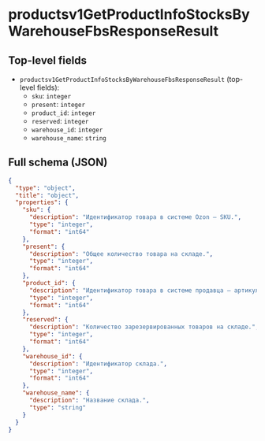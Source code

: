 # productsv1GetProductInfoStocksByWarehouseFbsResponseResult

## Top-level fields
- `productsv1GetProductInfoStocksByWarehouseFbsResponseResult` (top-level fields):
  - `sku`: `integer`
  - `present`: `integer`
  - `product_id`: `integer`
  - `reserved`: `integer`
  - `warehouse_id`: `integer`
  - `warehouse_name`: `string`

## Full schema (JSON)
```json
{
  "type": "object",
  "title": "object",
  "properties": {
    "sku": {
      "description": "Идентификатор товара в системе Ozon — SKU.",
      "type": "integer",
      "format": "int64"
    },
    "present": {
      "description": "Общее количество товара на складе.",
      "type": "integer",
      "format": "int64"
    },
    "product_id": {
      "description": "Идентификатор товара в системе продавца — артикул.",
      "type": "integer",
      "format": "int64"
    },
    "reserved": {
      "description": "Количество зарезервированных товаров на складе.",
      "type": "integer",
      "format": "int64"
    },
    "warehouse_id": {
      "description": "Идентификатор склада.",
      "type": "integer",
      "format": "int64"
    },
    "warehouse_name": {
      "description": "Название склада.",
      "type": "string"
    }
  }
}
```
